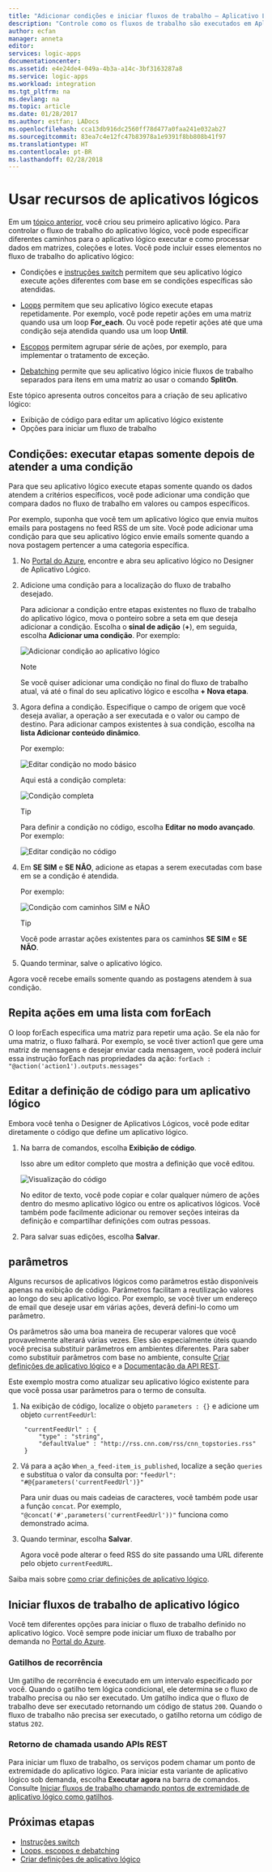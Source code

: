 ```yaml
---
title: "Adicionar condições e iniciar fluxos de trabalho – Aplicativo Lógico do Azure | Microsoft Docs"
description: "Controle como os fluxos de trabalho são executados em Aplicativos Lógicos do Azure adicionando parâmetros, gatilhos, ações e lógica condicional."
author: ecfan
manager: anneta
editor: 
services: logic-apps
documentationcenter: 
ms.assetid: e4e24de4-049a-4b3a-a14c-3bf3163287a8
ms.service: logic-apps
ms.workload: integration
ms.tgt_pltfrm: na
ms.devlang: na
ms.topic: article
ms.date: 01/28/2017
ms.author: estfan; LADocs
ms.openlocfilehash: cca13db916dc2560ff78d477a0faa241e032ab27
ms.sourcegitcommit: 83ea7c4e12fc47b83978a1e9391f8bb808b41f97
ms.translationtype: HT
ms.contentlocale: pt-BR
ms.lasthandoff: 02/28/2018
---
```

# <a name="use-logic-apps-features"></a>Usar recursos de aplicativos lógicos

Em um [tópico anterior](../logic-apps/quickstart-create-first-logic-app-workflow.md), você criou seu primeiro aplicativo lógico. Para controlar o fluxo de trabalho do aplicativo lógico, você pode especificar diferentes caminhos para o aplicativo lógico executar e como processar dados em matrizes, coleções e lotes. Você pode incluir esses elementos no fluxo de trabalho do aplicativo lógico:

* Condições e [instruções switch](../logic-apps/logic-apps-switch-case.md) permitem que seu aplicativo lógico execute ações diferentes com base em se condições específicas são atendidas.

* [Loops](../logic-apps/logic-apps-loops-and-scopes.md) permitem que seu aplicativo lógico execute etapas repetidamente. Por exemplo, você pode repetir ações em uma matriz quando usa um loop **For_each**. Ou você pode repetir ações até que uma condição seja atendida quando usa um loop **Until**.

* [Escopos](../logic-apps/logic-apps-loops-and-scopes.md) permitem agrupar série de ações, por exemplo, para implementar o tratamento de exceção.

* [Debatching](../logic-apps/logic-apps-loops-and-scopes.md) permite que seu aplicativo lógico inicie fluxos de trabalho separados para itens em uma matriz ao usar o comando **SplitOn**.

Este tópico apresenta outros conceitos para a criação de seu aplicativo lógico:

* Exibição de código para editar um aplicativo lógico existente
* Opções para iniciar um fluxo de trabalho

## <a name="conditions-run-steps-only-after-meeting-a-condition"></a>Condições: executar etapas somente depois de atender a uma condição

Para que seu aplicativo lógico execute etapas somente quando os dados atendem a critérios específicos, você pode adicionar uma condição que compara dados no fluxo de trabalho em valores ou campos específicos.

Por exemplo, suponha que você tem um aplicativo lógico que envia muitos emails para postagens no feed RSS de um site. Você pode adicionar uma condição para que seu aplicativo lógico envie emails somente quando a nova postagem pertencer a uma categoria específica.

1. No [Portal do Azure](https://portal.azure.com), encontre e abra seu aplicativo lógico no Designer de Aplicativo Lógico.

2. Adicione uma condição para a localização do fluxo de trabalho desejado. 

   Para adicionar a condição entre etapas existentes no fluxo de trabalho do aplicativo lógico, mova o ponteiro sobre a seta em que deseja adicionar a condição. 
   Escolha o **sinal de adição** (**+**), em seguida, escolha **Adicionar uma condição**. Por exemplo: 

   ![Adicionar condição ao aplicativo lógico](./media/logic-apps-use-logic-app-features/add-condition.png)

   > [!NOTE]
   > Se você quiser adicionar uma condição no final do fluxo de trabalho atual, vá até o final do seu aplicativo lógico e escolha **+ Nova etapa**.

3. Agora defina a condição. Especifique o campo de origem que você deseja avaliar, a operação a ser executada e o valor ou campo de destino. Para adicionar campos existentes à sua condição, escolha na **lista Adicionar conteúdo dinâmico**.

   Por exemplo: 

   ![Editar condição no modo básico](./media/logic-apps-use-logic-app-features/edit-condition-basic-mode.png)

   Aqui está a condição completa:

   ![Condição completa](./media/logic-apps-use-logic-app-features/edit-condition-basic-mode-2.png)

   > [!TIP]
   > Para definir a condição no código, escolha **Editar no modo avançado**. Por exemplo: 
   > 
   > ![Editar condição no código](./media/logic-apps-use-logic-app-features/edit-condition-advanced-mode.png)

4. Em **SE SIM** e **SE NÃO**, adicione as etapas a serem executadas com base em se a condição é atendida.

   Por exemplo: 

   ![Condição com caminhos SIM e NÃO](./media/logic-apps-use-logic-app-features/condition-yes-no-path.png)

   > [!TIP]
   > Você pode arrastar ações existentes para os caminhos **SE SIM** e **SE NÃO**.

5. Quando terminar, salve o aplicativo lógico.

Agora você recebe emails somente quando as postagens atendem à sua condição.

## <a name="repeat-actions-over-a-list-with-foreach"></a>Repita ações em uma lista com forEach

O loop forEach especifica uma matriz para repetir uma ação. Se ela não for uma matriz, o fluxo falhará. Por exemplo, se você tiver action1 que gere uma matriz de mensagens e desejar enviar cada mensagem, você poderá incluir essa instrução forEach nas propriedades da ação: `forEach : "@action('action1').outputs.messages"`

## <a name="edit-the-code-definition-for-a-logic-app"></a>Editar a definição de código para um aplicativo lógico

Embora você tenha o Designer de Aplicativos Lógicos, você pode editar diretamente o código que define um aplicativo lógico.

1. Na barra de comandos, escolha **Exibição de código**.

    Isso abre um editor completo que mostra a definição que você editou.

    ![Visualização do código](media/logic-apps-use-logic-app-features/codeview.png)

    No editor de texto, você pode copiar e colar qualquer número de ações dentro do mesmo aplicativo lógico ou entre os aplicativos lógicos. 
    Você também pode facilmente adicionar ou remover seções inteiras da definição e compartilhar definições com outras pessoas.

2. Para salvar suas edições, escolha **Salvar**.

## <a name="parameters"></a>parâmetros

Alguns recursos de aplicativos lógicos como parâmetros estão disponíveis apenas na exibição de código. Parâmetros facilitam a reutilização valores ao longo do seu aplicativo lógico. Por exemplo, se você tiver um endereço de email que deseje usar em várias ações, deverá defini-lo como um parâmetro.

Os parâmetros são uma boa maneira de recuperar valores que você provavelmente alterará várias vezes. Eles são especialmente úteis quando você precisa substituir parâmetros em ambientes diferentes. Para saber como substituir parâmetros com base no ambiente, consulte [Criar definições de aplicativo lógico](../logic-apps/logic-apps-author-definitions.md) e a [Documentação da API REST](https://docs.microsoft.com/rest/api/logic).

Este exemplo mostra como atualizar seu aplicativo lógico existente para que você possa usar parâmetros para o termo de consulta.

1. Na exibição de código, localize o objeto `parameters : {}` e adicione um objeto `currentFeedUrl`:

        "currentFeedUrl" : {
            "type" : "string",
            "defaultValue" : "http://rss.cnn.com/rss/cnn_topstories.rss"
        }

2. Vá para a ação `When_a_feed-item_is_published`, localize a seção `queries` e substitua o valor da consulta por: `"feedUrl": "#@{parameters('currentFeedUrl')}"` 

    Para unir duas ou mais cadeias de caracteres, você também pode usar a função `concat`. 
    Por exemplo, `"@concat('#',parameters('currentFeedUrl'))"` funciona como demonstrado acima.

3.  Quando terminar, escolha **Salvar**. 

    Agora você pode alterar o feed RSS do site passando uma URL diferente pelo objeto `currentFeedURL`.

Saiba mais sobre [como criar definições de aplicativo lógico](../logic-apps/logic-apps-author-definitions.md).

## <a name="start-logic-app-workflows"></a>Iniciar fluxos de trabalho de aplicativo lógico

Você tem diferentes opções para iniciar o fluxo de trabalho definido no aplicativo lógico. Você sempre pode iniciar um fluxo de trabalho por demanda no [Portal do Azure].

### <a name="recurrence-triggers"></a>Gatilhos de recorrência

Um gatilho de recorrência é executado em um intervalo especificado por você. Quando o gatilho tem lógica condicional, ele determina se o fluxo de trabalho precisa ou não ser executado. Um gatilho indica que o fluxo de trabalho deve ser executado retornando um código de status `200`. Quando o fluxo de trabalho não precisa ser executado, o gatilho retorna um código de status `202`.

### <a name="callback-using-rest-apis"></a>Retorno de chamada usando APIs REST

Para iniciar um fluxo de trabalho, os serviços podem chamar um ponto de extremidade do aplicativo lógico. Para iniciar esta variante de aplicativo lógico sob demanda, escolha **Executar agora** na barra de comandos. Consulte [Iniciar fluxos de trabalho chamando pontos de extremidade de aplicativo lógico como gatilhos](../logic-apps/logic-apps-http-endpoint.md). 

<!-- Shared links -->
[Portal do Azure]: https://portal.azure.com

## <a name="next-steps"></a>Próximas etapas

* [Instruções switch](../logic-apps/logic-apps-switch-case.md) 
* [Loops, escopos e debatching](../logic-apps/logic-apps-loops-and-scopes.md)
* [Criar definições de aplicativo lógico](../logic-apps/logic-apps-author-definitions.md)